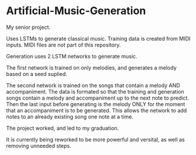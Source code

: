 # Artificial-Music-Generation
My senior project.

Uses LSTMs to generate classical music. Training data is created from MIDI inputs. MIDI files are not part of this repository. 

Generation uses 2 LSTM networks to generate music. 

The first network is trained on only melodies, and generates a melody based on a seed suplied.

The second network is trained on the songs that contain a melody AND accompaniment. The data is formated so that the training and generation songs contain a melody and accompaniment up to the next note to predict. Then the last input before generating is the melody ONLY for the moment that an accompaniment is to be generated. This allows the network to add notes to an already existing song one note at a time.

The project worked, and led to my graduation. 

It is currently being reworked to be more powerful and versital, as well as removing unneeded steps. 
